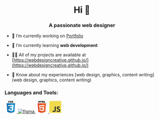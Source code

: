 <h1 align="center">Hi 👋</h1>
<h3 align="center">A passionate web designer</h3>

- 🔭 I’m currently working on [Portfolio](https://webdesigncreative.github.io/)

- 🌱 I’m currently learning **web development**

- 👨‍💻 All of my projects are available at [https://webdesigncreative.github.io/](https://webdesigncreative.github.io/)

- 📄 Know about my experiences [web design, graphics, content writing](web design, graphics, content writing)

<h3 align="left">Languages and Tools:</h3>
<p align="left"> <a href="https://www.w3schools.com/css/" target="_blank" rel="noreferrer"> <img src="https://raw.githubusercontent.com/devicons/devicon/master/icons/css3/css3-original-wordmark.svg" alt="css3" width="40" height="40"/> </a> <a href="https://www.figma.com/" target="_blank" rel="noreferrer"> <img src="https://www.vectorlogo.zone/logos/figma/figma-icon.svg" alt="figma" width="40" height="40"/> </a> <a href="https://www.w3.org/html/" target="_blank" rel="noreferrer"> <img src="https://raw.githubusercontent.com/devicons/devicon/master/icons/html5/html5-original-wordmark.svg" alt="html5" width="40" height="40"/> </a> <a href="https://developer.mozilla.org/en-US/docs/Web/JavaScript" target="_blank" rel="noreferrer"> <img src="https://raw.githubusercontent.com/devicons/devicon/master/icons/javascript/javascript-original.svg" alt="javascript" width="40" height="40"/> </a> </p>

